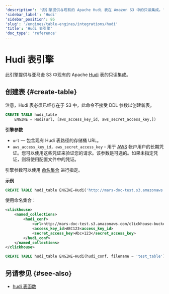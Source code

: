 ```yaml
---
'description': '该引擎提供与现有的 Apache Hudi 表在 Amazon S3 中的只读集成。'
'sidebar_label': 'Hudi'
'sidebar_position': 86
'slug': '/engines/table-engines/integrations/hudi'
'title': 'Hudi 表引擎'
'doc_type': 'reference'
---
```



# Hudi 表引擎

此引擎提供与亚马逊 S3 中现有的 Apache [Hudi](https://hudi.apache.org/) 表的只读集成。

## 创建表 {#create-table}

注意，Hudi 表必须已经存在于 S3 中，此命令不接受 DDL 参数以创建新表。

```sql
CREATE TABLE hudi_table
    ENGINE = Hudi(url, [aws_access_key_id, aws_secret_access_key,])
```

**引擎参数**

- `url` — 包含现有 Hudi 表路径的存储桶 URL。
- `aws_access_key_id`，`aws_secret_access_key` - 用于 [AWS](https://aws.amazon.com/) 帐户用户的长期凭证。您可以使用这些凭证来验证您的请求。该参数是可选的。如果未指定凭证，则将使用配置文件中的凭证。

引擎参数可以使用 [命名集合](/operations/named-collections.md) 进行指定。

**示例**

```sql
CREATE TABLE hudi_table ENGINE=Hudi('http://mars-doc-test.s3.amazonaws.com/clickhouse-bucket-3/test_table/', 'ABC123', 'Abc+123')
```

使用命名集合：

```xml
<clickhouse>
    <named_collections>
        <hudi_conf>
            <url>http://mars-doc-test.s3.amazonaws.com/clickhouse-bucket-3/</url>
            <access_key_id>ABC123<access_key_id>
            <secret_access_key>Abc+123</secret_access_key>
        </hudi_conf>
    </named_collections>
</clickhouse>
```

```sql
CREATE TABLE hudi_table ENGINE=Hudi(hudi_conf, filename = 'test_table')
```

## 另请参见 {#see-also}

- [hudi 表函数](/sql-reference/table-functions/hudi.md)
